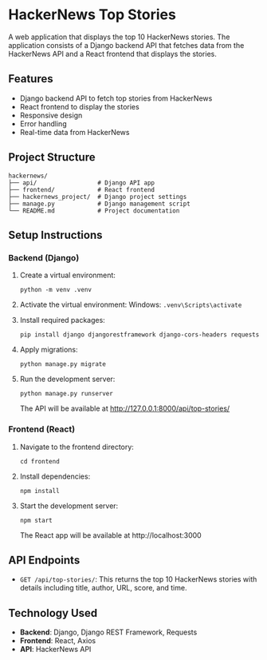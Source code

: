 # HackerNews Top Stories

A web application that displays the top 10 HackerNews stories. The application consists of a Django backend API that fetches data from the HackerNews API and a React frontend that displays the stories.

## Features

- Django backend API to fetch top stories from HackerNews
- React frontend to display the stories
- Responsive design
- Error handling
- Real-time data from HackerNews

## Project Structure

```
hackernews/
├── api/                 # Django API app
├── frontend/            # React frontend
├── hackernews_project/  # Django project settings
├── manage.py            # Django management script
└── README.md            # Project documentation
```

## Setup Instructions

### Backend (Django)

1. Create a virtual environment:
   ```
   python -m venv .venv
   ```

2. Activate the virtual environment:
   Windows: `.venv\Scripts\activate`

3. Install required packages:
   ```
   pip install django djangorestframework django-cors-headers requests
   ```

4. Apply migrations:
   ```
   python manage.py migrate
   ```

5. Run the development server:
   ```
   python manage.py runserver
   ```

   The API will be available at http://127.0.0.1:8000/api/top-stories/

### Frontend (React)

1. Navigate to the frontend directory:

   ```
   cd frontend
   ```

2. Install dependencies:

   ```
   npm install
   ```

3. Start the development server:

   ```
   npm start
   ```

   The React app will be available at http://localhost:3000

## API Endpoints

- `GET /api/top-stories/`: This returns the top 10 HackerNews stories with details including title, author, URL, score, and time.

## Technology Used

- **Backend**: Django, Django REST Framework, Requests
- **Frontend**: React, Axios
- **API**: HackerNews API

